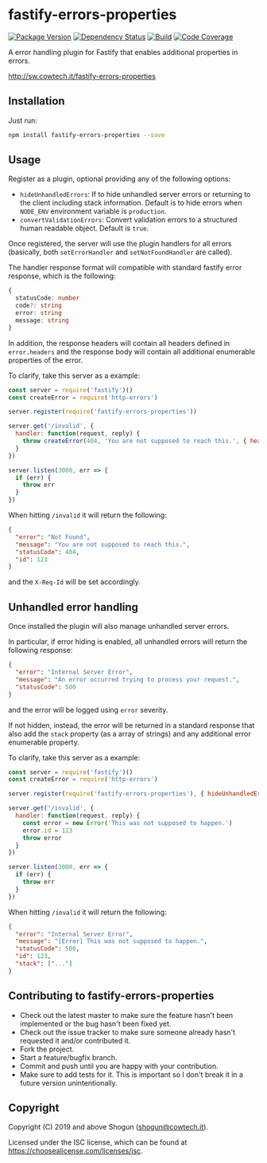 # fastify-errors-properties

[![Package Version](https://img.shields.io/npm/v/fastify-errors-properties.svg)](https://npm.im/fastify-errors-properties)
[![Dependency Status](https://img.shields.io/david/ShogunPanda/fastify-errors-properties)](https://david-dm.org/ShogunPanda/fastify-errors-properties)
[![Build](https://github.com/ShogunPanda/fastify-errors-properties/workflows/CI/badge.svg)](https://github.com/ShogunPanda/fastify-errors-properties/actions?query=workflow%3ACI)
[![Code Coverage](https://img.shields.io/codecov/c/gh/ShogunPanda/fastify-errors-properties?token=d0ae1643f35c4c4f9714a357f796d05d)](https://codecov.io/gh/ShogunPanda/fastify-errors-properties)

A error handling plugin for Fastify that enables additional properties in errors.

http://sw.cowtech.it/fastify-errors-properties

## Installation

Just run:

```bash
npm install fastify-errors-properties --save
```

## Usage

Register as a plugin, optional providing any of the following options:

- `hideUnhandledErrors`: If to hide unhandled server errors or returning to the client including stack information. Default is to hide errors when `NODE_ENV` environment variable is `production`.
- `convertValidationErrors`: Convert validation errors to a structured human readable object. Default is `true`.

Once registered, the server will use the plugin handlers for all errors (basically, both `setErrorHandler` and `setNotFoundHandler` are called).

The handler response format will compatible with standard fastify error response, which is the following:

```typescript
{
  statusCode: number
  code?: string
  error: string
  message: string
}
```

In addition, the response headers will contain all headers defined in `error.headers` and the response body will contain all additional enumerable properties of the error.

To clarify, take this server as a example:

```js
const server = require('fastify')()
const createError = require('http-errors')

server.register(require('fastify-errors-properties'))

server.get('/invalid', {
  handler: function(request, reply) {
    throw createError(404, 'You are not supposed to reach this.', { header: { 'X-Req-Id': request.id, id: 123 } })
  }
})

server.listen(3000, err => {
  if (err) {
    throw err
  }
})
```

When hitting `/invalid` it will return the following:

```json
{
  "error": "Not Found",
  "message": "You are not supposed to reach this.",
  "statusCode": 404,
  "id": 123
}
```

and the `X-Req-Id` will be set accordingly.

## Unhandled error handling

Once installed the plugin will also manage unhandled server errors.

In particular, if error hiding is enabled, all unhandled errors will return the following response:

```json
{
  "error": "Internal Server Error",
  "message": "An error occurred trying to process your request.",
  "statusCode": 500
}
```

and the error will be logged using `error` severity.

If not hidden, instead, the error will be returned in a standard response that also add the `stack` property (as a array of strings) and any additional error enumerable property.

To clarify, take this server as a example:

```js
const server = require('fastify')()
const createError = require('http-errors')

server.register(require('fastify-errors-properties'), { hideUnhandledErrors: false })

server.get('/invalid', {
  handler: function(request, reply) {
    const error = new Error('This was not supposed to happen.')
    error.id = 123
    throw error
  }
})

server.listen(3000, err => {
  if (err) {
    throw err
  }
})
```

When hitting `/invalid` it will return the following:

```json
{
  "error": "Internal Server Error",
  "message": "[Error] This was not supposed to happen.",
  "statusCode": 500,
  "id": 123,
  "stack": ["..."]
}
```

## Contributing to fastify-errors-properties

- Check out the latest master to make sure the feature hasn't been implemented or the bug hasn't been fixed yet.
- Check out the issue tracker to make sure someone already hasn't requested it and/or contributed it.
- Fork the project.
- Start a feature/bugfix branch.
- Commit and push until you are happy with your contribution.
- Make sure to add tests for it. This is important so I don't break it in a future version unintentionally.

## Copyright

Copyright (C) 2019 and above Shogun (shogun@cowtech.it).

Licensed under the ISC license, which can be found at https://choosealicense.com/licenses/isc.
